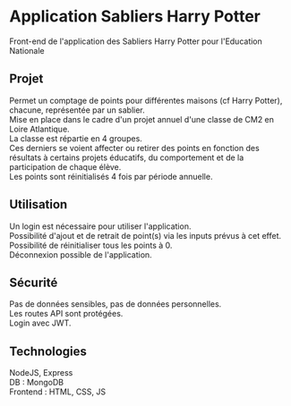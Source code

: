 # Application Sabliers Harry Potter

Front-end de l'application des Sabliers Harry Potter pour l'Education Nationale

## Projet

Permet un comptage de points pour différentes maisons (cf Harry Potter), chacune, représentée par un sablier.<br/>
Mise en place dans le cadre d'un projet annuel d'une classe de CM2 en Loire Atlantique.<br/>
La classe est répartie en 4 groupes.<br/>
Ces derniers se voient affecter ou retirer des points en fonction des résultats à certains projets éducatifs, du comportement et de la participation de chaque élève.<br/>
Les points sont réinitialisés 4 fois par période annuelle.

## Utilisation

Un login est nécessaire pour utiliser l'application.<br/>
Possibilité d'ajout et de retrait de point(s) via les inputs prévus à cet effet.<br/>
Possibilité de réinitialiser tous les points à 0.<br/>
Déconnexion possible de l'application.

## Sécurité

Pas de données sensibles, pas de données personnelles.<br/>
Les routes API sont protégées.<br/>
Login avec JWT.

## Technologies

NodeJS, Express<br/>
DB : MongoDB<br/>
Frontend : HTML, CSS, JS<br/>
